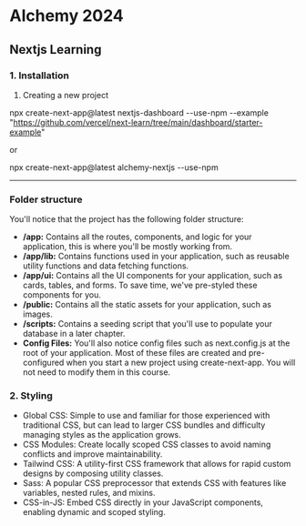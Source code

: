 # Alchemy 2024

## Nextjs Learning

### 1. Installation

1. Creating a new project

npx create-next-app@latest nextjs-dashboard --use-npm --example "https://github.com/vercel/next-learn/tree/main/dashboard/starter-example"

or

npx create-next-app@latest alchemy-nextjs --use-npm

---

### Folder structure

You'll notice that the project has the following folder structure:

- **/app:** Contains all the routes, components, and logic for your application, this is where you'll be mostly working from.
- **/app/lib:** Contains functions used in your application, such as reusable utility functions and data fetching functions.
- **/app/ui:** Contains all the UI components for your application, such as cards, tables, and forms. To save time, we've pre-styled these components for you.
- **/public:** Contains all the static assets for your application, such as images.
- **/scripts:** Contains a seeding script that you'll use to populate your database in a later chapter.
- **Config Files:** You'll also notice config files such as next.config.js at the root of your application. Most of these files are created and pre-configured when you start a new project using create-next-app. You will not need to modify them in this course.

### 2. Styling

- Global CSS: Simple to use and familiar for those experienced with traditional CSS, but can lead to larger CSS bundles and difficulty managing styles as the application grows.
- CSS Modules: Create locally scoped CSS classes to avoid naming conflicts and improve maintainability.
- Tailwind CSS: A utility-first CSS framework that allows for rapid custom designs by composing utility classes.
- Sass: A popular CSS preprocessor that extends CSS with features like variables, nested rules, and mixins.
- CSS-in-JS: Embed CSS directly in your JavaScript components, enabling dynamic and scoped styling.
